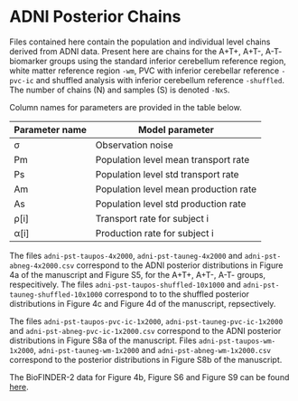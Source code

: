 # ADNI Posterior Chains 

Files contained here contain the population and individual level chains derived from ADNI data. Present here are chains for the A+T+, A+T-, A-T- biomarker groups using the standard inferior cerebellum reference region, white matter reference region `-wm`, PVC with inferior cerebellar reference `-pvc-ic` and shuffled analysis with inferior cerebellum reference `-shuffled`. The number of chains (N) and samples (S) is denoted `-NxS`.

Column names for parameters are provided in the table below. 

| Parameter name    | Model parameter |
| --------------    | --------------- |
|       σ           | Observation noise |
| Pm                |  Population level mean transport rate   |
| Ps                |  Population level std transport rate    |
| Am                |  Population level mean production rate  |
| As                |  Population level std production rate   |
| ρ[i]              |  Transport rate for subject i   |
| α[i]              |  Production rate for subject i  |


The files `adni-pst-taupos-4x2000`, `adni-pst-tauneg-4x2000` and `adni-pst-abneg-4x2000.csv` correspond to the ADNI posterior distributions in Figure 4a of the manuscript and Figure S5, for the A+T+, A+T-, A-T- groups, respecitively. The files `adni-pst-taupos-shuffled-10x1000` 
and `adni-pst-tauneg-shuffled-10x1000` correspond to to the shuffled posterior distributions in Figure 4c and Figure 4d of the manuscript, repsectively.

The files `adni-pst-taupos-pvc-ic-1x2000`, `adni-pst-tauneg-pvc-ic-1x2000` and `adni-pst-abneg-pvc-ic-1x2000.csv` correspond to the ADNI posterior distributions in Figure S8a of the manuscript. Files `adni-pst-taupos-wm-1x2000`, `adni-pst-tauneg-wm-1x2000` and `adni-pst-abneg-wm-1x2000.csv` correspond to the posterior distributions in Figure S8b of the manuscript. 

The BioFINDER-2 data for Figure 4b, Figure S6 and Figure S9 can be found [here](https://github.com/PavanChaggar/local-fkpp/tree/main/biofinder/chains/csv).
